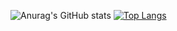 ![Anurag's GitHub stats](https://github-readme-stats.vercel.app/api?username=matheus-a-r&show_icons=true&theme=dark)
[![Top Langs](https://github-readme-stats.vercel.app/api/top-langs/?username=matheus-a-r&layout=compact&theme=dark)](https://github.com/anuraghazra/github-readme-stats)

